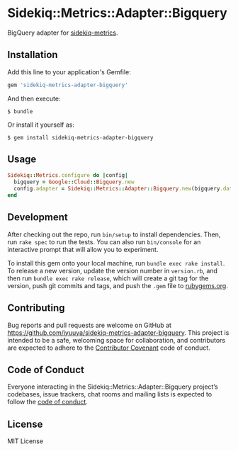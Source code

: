 # Sidekiq::Metrics::Adapter::Bigquery

BigQuery adapter for [sidekiq-metrics](https://github.com/iyuuya/sidekiq-metrics).

## Installation

Add this line to your application's Gemfile:

```ruby
gem 'sidekiq-metrics-adapter-bigquery'
```

And then execute:

    $ bundle

Or install it yourself as:

    $ gem install sidekiq-metrics-adapter-bigquery

## Usage

```ruby
Sidekiq::Metrics.configure do |config|
  bigquery = Google::Cloud::Bigquery.new
  config.adapter = Sidekiq::Metrics::Adapter::Bigquery.new(bigquery.dataset('my_dataset'), 'my_table')
end
```

## Development

After checking out the repo, run `bin/setup` to install dependencies. Then, run `rake spec` to run the tests. You can also run `bin/console` for an interactive prompt that will allow you to experiment.

To install this gem onto your local machine, run `bundle exec rake install`. To release a new version, update the version number in `version.rb`, and then run `bundle exec rake release`, which will create a git tag for the version, push git commits and tags, and push the `.gem` file to [rubygems.org](https://rubygems.org).

## Contributing

Bug reports and pull requests are welcome on GitHub at https://github.com/iyuuya/sidekiq-metrics-adapter-bigquery. This project is intended to be a safe, welcoming space for collaboration, and contributors are expected to adhere to the [Contributor Covenant](http://contributor-covenant.org) code of conduct.

## Code of Conduct

Everyone interacting in the Sidekiq::Metrics::Adapter::Bigquery project’s codebases, issue trackers, chat rooms and mailing lists is expected to follow the [code of conduct](https://github.com/iyuuya/sidekiq-metrics-adapter-bigquery/blob/master/CODE_OF_CONDUCT.md).

## License

MIT License
